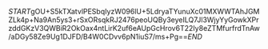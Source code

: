 $START$gOU+S5kTXatvlPESbqIyzW096lU+5LdryaTYunuXc01MXWWTAhJGMZLk4p+Na9An5ys3+rSxORsqkRJ2476peoUQBy3eyeILQ7Jl3WjyYyGowkXPrzddGKzV3QWBiR2OkOax4ntLirK2uf6eAUpGcHrov6T22Iy8eZTMfurfrdTnAw/aDGy58Ze9Ug1DJFD/B4W0CDvv6pN1iuS7/ms+Pg==$END$